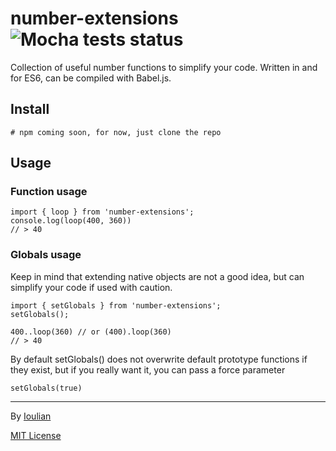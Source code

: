 # number-extensions ![Mocha tests status](https://github.com/ioulian/number-extensions/test-badge.svg)
Collection of useful number functions to simplify your code. Written in and for ES6, can be compiled with Babel.js.

## Install

    # npm coming soon, for now, just clone the repo

## Usage

### Function usage

    import { loop } from 'number-extensions';
    console.log(loop(400, 360))
    // > 40

### Globals usage

Keep in mind that extending native objects are not a good idea, but can simplify your code if used with caution.

    import { setGlobals } from 'number-extensions';
    setGlobals();
    
    400..loop(360) // or (400).loop(360)
    // > 40

By default setGlobals() does not overwrite default prototype functions if they exist, but if you really want it, you can pass a force parameter

    setGlobals(true)


--- 

By [Ioulian](https://github.com/ioulian)

[MIT License](https://github.com/ioulian/number-extensions/blob/master/LICENSE)
